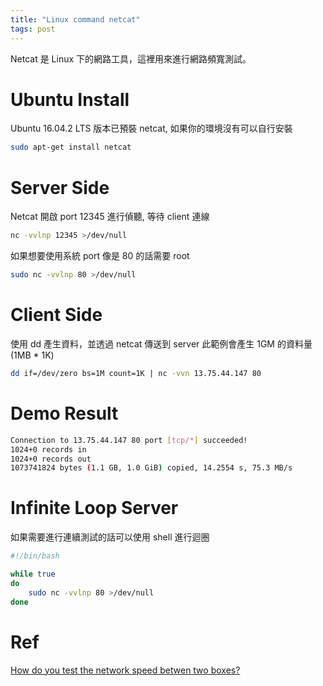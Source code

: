 ```yaml
---
title: "Linux command netcat"
tags: post
---
```


Netcat 是 Linux 下的網路工具，這裡用來進行網路頻寬測試。

# Ubuntu Install

Ubuntu 16.04.2 LTS 版本已預裝 netcat, 如果你的環境沒有可以自行安裝
```bash
sudo apt-get install netcat
```

# Server Side

Netcat 開啟 port 12345 進行偵聽, 等待 client 連線

```bash
nc -vvlnp 12345 >/dev/null
```

如果想要使用系統 port 像是 80 的話需要 root

```bash
sudo nc -vvlnp 80 >/dev/null
```

# Client Side

使用 dd 產生資料，並透過 netcat 傳送到 server
此範例會產生 1GM 的資料量 (1MB * 1K)

```bash
dd if=/dev/zero bs=1M count=1K | nc -vvn 13.75.44.147 80
```

# Demo Result

```bash
Connection to 13.75.44.147 80 port [tcp/*] succeeded!
1024+0 records in
1024+0 records out
1073741824 bytes (1.1 GB, 1.0 GiB) copied, 14.2554 s, 75.3 MB/s
```

# Infinite Loop Server

如果需要進行連續測試的話可以使用 shell 進行迴圈

```bash
#!/bin/bash

while true
do
    sudo nc -vvlnp 80 >/dev/null
done
```

# Ref
[How do you test the network speed betwen two boxes?](https://askubuntu.com/questions/7976/how-do-you-test-the-network-speed-betwen-two-boxes)
